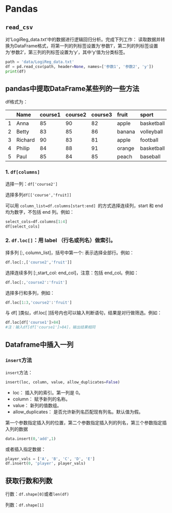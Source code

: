 # Pandas

## `read_csv`

对‘LogiReg_data.txt‘中的数据进行逻辑回归分析。完成下列工作：
读取数据并转换为DataFrame格式，将第一列的列标签设置为‘参数1’，第二列的列标签设置为‘参数2’，第三列的列标签设置为‘y’，其中‘y’值为分类标签。

```python
path = 'data/LogiReg_data.txt'
df = pd.read_csv(path, header=None, names=['参数1', '参数2', 'y'])
print(df)
```

## pandas中提取DataFrame某些列的一些方法

df格式为：

|      | Name    | course1 | course2 | course3 | fruit  | sport      |
| :--- | :------ | :------ | :------ | :------ | :----- | :--------- |
| 1    | Anna    | 85      | 90      | 82      | apple  | basketball |
| 2    | Betty   | 83      | 85      | 86      | banana | volleyball |
| 3    | Richard | 90      | 83      | 81      | apple  | football   |
| 4    | Philip  | 84      | 88      | 91      | orange | basketball |
| 5    | Paul    | 85      | 84      | 85      | peach  | baseball   |

### 1. `df[columns]`

选择一列：`df['course2']`

选择多列`df[['course','fruit]]`

可以用 `column_list=df.columns[start:end] `的方式选择连续列，start 和 end 均为数字，不包括 end 列。例如：

```python
select_cols=df.columns[1:4]
df[select_cols]
```

### 2. `df.loc[]`：用 label （行名或列名）做索引。

择多列 [:, column_list]，括号中第一个: 表示选择全部行。例如：

```python
df.loc[:,['course2','fruit']]
```

选择连续多列 [:,start_col: end_col]，注意：包括 end_col。例如：

```python
df.loc[:,'course2':'fruit']
```

选择多行和多列，例如：

```python
df.loc[1:3,'course2':'fruit']
```

与 df[ ]类似，df.loc[ ]括号内也可以输入判断语句，结果是对行做筛选。例如：

```python
df.loc[df['course1']>84]
#注：输入df[df['course1']>84]，输出结果相同
```

## Dataframe中插入一列

### `insert`方法

`insert`方法：

```python
insert(loc, column, value, allow_duplicates=False)
```

* loc： 插入列的索引。第一列是 0。
* column： 赋予新列的名称。
* value： 新列的值数组。
* allow_duplicates： 是否允许新列名匹配现有列名。默认值为假。

第一个参数指定插入列的位置，第二个参数指定插入列的列名，第三个参数指定插入列的数据

```python
data.insert(0,'add',1)
```

或者插入指定数据：

```python
player_vals = ['A', 'B', 'C', 'D', 'E']
df.insert(0, 'player', player_vals)
```

## 获取行数和列数

行数：`df.shape[0]`或者`len(df)`

列数：`df.shape[1]`

